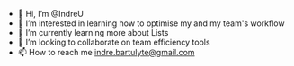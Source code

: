 - 👋 Hi, I’m @IndreU
- 👀 I’m interested in learning how to optimise my and my team's workflow
- 🌱 I’m currently learning more about Lists
- 💞️ I’m looking to collaborate on team efficiency tools
- 📫 How to reach me indre.bartulyte@gmail.com

<!---
IndreU/IndreU is a ✨ special ✨ repository because its `README.md` (this file) appears on your GitHub profile.
You can click the Preview link to take a look at your changes.
--->
